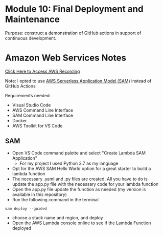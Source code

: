# Module 10: Final Deployment and Maintenance

Purpose: construct a demonstration of GitHub actions in support of continuous development.

# Amazon Web Services Notes
[Click Here to Access AWS Recording](https://northwestern.hosted.panopto.com/Panopto/Pages/Viewer.aspx?id=7bc9ef2d-7f8a-48cd-882d-b0c2014ecda8)


Note: I opted to use [AWS Serverless Application Model (SAM)](https://aws.amazon.com/serverless/sam/) instead of GitHub Actions

Requirements needed:
- Visual Studio Code
- AWS Command Line Interface
- SAM Command Line Interface
- Docker
- AWS Toolkit for VS Code

## SAM
- Open VS Code command palette and select "Create Lambda SAM Application"
	- For my project I used Python 3.7 as my language
- Opt for the AWS SAM Hello World option for a great starter to build a lambda function
- The necessary .yaml and .py files are created. All you have to do is update the app.py file with the necessary code for your lambda function
- Open the app.py file update the function as needed (my version is available in this repository)
- Run the following command in the terminal

```
sam deploy --guided
```
- choose a stack name and region, and deploy
- Open the AWS Lambda console online to see if the Lambda Function deployed
